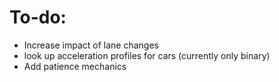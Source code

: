 # To-do:
* Increase impact of lane changes
* look up acceleration profiles for cars (currently only binary)
* Add patience mechanics
